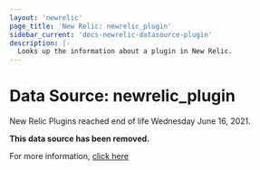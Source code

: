 ```yaml
---
layout: 'newrelic'
page_title: 'New Relic: newrelic_plugin'
sidebar_current: 'docs-newrelic-datasource-plugin'
description: |-
  Looks up the information about a plugin in New Relic.
---
```


# Data Source: newrelic_plugin

New Relic Plugins reached end of life Wednesday June 16, 2021.

**This data source has been removed.**

For more information, [click here](https://discuss.newrelic.com/t/new-relic-plugin-eol-wednesday-june-16th-2021/127267)
